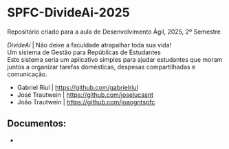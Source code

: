 # SPFC-DivideAi-2025
Repositório criado para a aula de Desenvolvimento Ágil, 2025, 2º Semestre

*DivideAí* | Não deixe a faculdade atrapalhar toda sua vida!\
Um sistema de Gestão para Repúblicas de Estudantes\
Este sistema seria um aplicativo simples para ajudar estudantes que moram juntos a organizar tarefas domésticas, despesas compartilhadas e comunicação.

 - Gabriel Riul   | https://github.com/gabrielriul
 - José Trautwein | https://github.com/joselucasnt
 - João Trautwein | https://github.com/joaogntspfc

Documentos:
- 
- 
